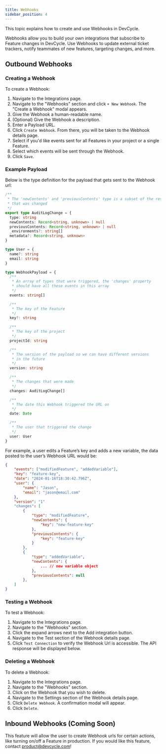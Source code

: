 ```yaml
---
title: Webhooks
sidebar_position: 4
---
```


This topic explains how to create and use Webhooks in DevCycle.

Webhooks allow you to build your own integrations that subscribe to Feature changes in DevCycle.
Use Webhooks to update external ticket trackers, notify teammates of new features, targeting changes, and more.

## Outbound Webhooks

### Creating a Webhook

To create a Webhook:

1. Navigate to the Integrations page.
2. Navigate to the "Webhooks" section and click `+ New Webhook`. The "Create a Webhook" modal appears.
3. Give the Webhook a human-readable name.
4. (Optional) Give the Webhook a description.
5. Enter a Payload URL.
6. Click `Create Webhook`. From there, you will be taken to the Webhook details page.
7. Select if you'd like events sent for all Features in your project or a single Feature.
8. Select which events will be sent through the Webhook.
9. Click `Save`.

### Example Payload

Below is the type definition for the payload that gets sent to the Webhook url:

```typescript
/**
 * The 'newContents' and 'previousContents' type is a subset of the resource
 * that was changed
 */
export type AuditLogChange = {
  type: string
  newContents: Record<string, unknown> | null
  previousContents: Record<string, unknown> | null
  _environments?: string[]
  metadata?: Record<string, unknown>
}

type User = {
  name?: string
  email: string
}

type WebhookPayload = {
  /**
   * An array of types that were triggered, the 'changes' property
   * should have all these events in this array
   */
  events: string[]

  /**
   * The key of the Feature
   */
  key?: string

  /**
   * The key of the project
   */
  projectId: string

  /**
   * The version of the payload so we can have different versions
   * in the future
   */
  version: string

  /**
   * The changes that were made
   */
  changes: AuditLogChange[]

  /**
   * The date this Webhook triggered the URL on
   */
  date: Date

  /**
   * The user that triggered the change
   */
  user: User
}
```

For example, a user edits a Feature’s key and adds a new variable, the data posted to the user’s Webhook URL would be:

```json
{
	"events": ["modifiedFeature", "addedVariable"],
	"key": "feature-key",
	"date": "2024-01-16T18:30:42.796Z",
	"user": {
		"name": "Jason",
		"email": "jason@email.com"
	},
	"version": "1"
	"changes": [
		{
			"type": "modifiedFeature",
			"newContents": {
				"key": "new-feature-key"
			},
			"previousContents": {
				"key": "feature-key"
			}
		},
		{
			"type": "addedVariable",
			"newContents": {
				... // new variable object
			},
			"previousContents": null
		},
	]
}
```

### Testing a Webhook

To test a Webhook:

1. Navigate to the Integrations page.
2. Navigate to the "Webhooks" section.
3. Click the expand arrows next to the Add integration button.
4. Navigate to the Test section of the Webhook details page.
5. Click `Test Connection` to verify the Webhook Url is accessible. The API response will be displayed below.

### Deleting a Webhook

To delete a Webhook:

1. Navigate to the Integrations page.
2. Navigate to the "Webhooks" section.
3. Click on the Webhook that you wish to delete.
4. Navigate to the Settings section of the Webhook details page.
5. Click `Delete Webhook`. A confirmation modal will appear.
6. Click `Delete`.

## Inbound Webhooks (Coming Soon)

This feature will allow the user to create Webhook urls for certain actions, like turning on/off a Feature in production.
If you would like this feature, contact product@devcycle.com!
